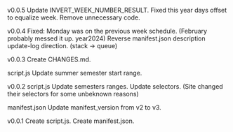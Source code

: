 v0.0.5
Update INVERT_WEEK_NUMBER_RESULT.
Fixed this year days offset to equalize week.
Remove unnecessary code.

v0.0.4
Fixed: Monday was on the previous week schedule. (February probably messed it up. year2024)
Reverse manifest.json description update-log direction. (stack -> queue)

v0.0.3
Create CHANGES.md.

script.js
Update summer semester start range.

v0.0.2
script.js
Update semesters ranges.
Update selectors. (Site changed their selectors for some unbeknown reasons) 

manifest.json
Update manifest_version from v2 to v3.

v0.0.1
Create script.js.
Create manifest.json.

